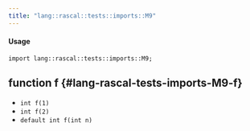 ```yaml
---
title: "lang::rascal::tests::imports::M9"
---
```


#### Usage

`import lang::rascal::tests::imports::M9;`


## function f {#lang-rascal-tests-imports-M9-f}

* ``int f(1)``
* ``int f(2)``
* ``default int f(int n)``

